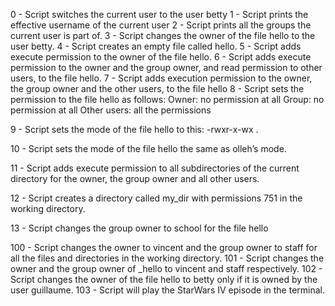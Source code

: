 0 - Script switches the current user to the user betty
1 - Script prints the effective username of the current user
2 - Script prints all the groups the current user is part of.
3 - Script changes the owner of the file hello to the user betty.
4 - Script creates an empty file called hello.
5 - Script adds execute permission to the owner of the file hello.
6 - Script adds execute permission to the owner and the group owner, and read permission to other users, to the file hello.
7 - Script adds execution permission to the owner, the group owner and the other users, to the file hello
8 - Script sets the permission to the file hello as follows:	Owner: no permission at all
								Group: no permission at all
								Other users: all the permissions

9 - Script sets the mode of the file hello to this: -rwxr-x-wx .

10 - Script sets the mode of the file hello the same as olleh’s mode.

11 - Script adds execute permission to all subdirectories of the current directory for the owner, the group owner and all other users.

12 - Script creates a directory called my_dir with permissions 751 in the working directory.

13 - Script changes the group owner to school for the file hello

100 - Script changes the owner to vincent and the group owner to staff for all the files and directories in the working directory.
101 - Script changes the owner and the group owner of _hello to vincent and staff respectively.
102 - Script  changes the owner of the file hello to betty only if it is owned by the user guillaume.
103 - Script will play the StarWars IV episode in the terminal.